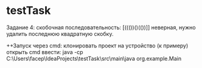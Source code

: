 # testTask

Задание 4:
скобочная последовательность: [((())()(())]] неверная, нужно удалить последнюю квадратную скобку.

++Запуск через cmd:
клонировать проект на устройство (к примеру)
открыть cmd 
ввести: 
java -cp C:\Users\facep\IdeaProjects\testTask\src\main\java org.example.Main
